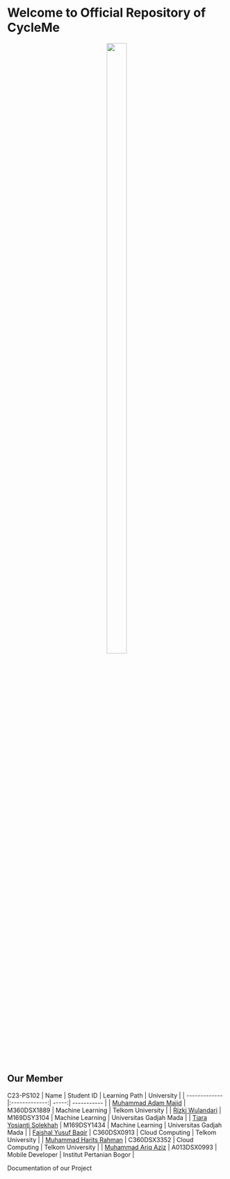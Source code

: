 # Welcome to Official Repository of CycleMe
<p align = "center">
  <img width=30% height=60% src="https://storage.googleapis.com/web-cloud-storage/logo-cycleme.png">
 </p>
 
 ## Our Member
 C23-PS102
 | Name        | Student ID           | Learning Path  | University |
| ------------- |:-------------:| -----:| ----------- |
| [Muhammad Adam Majid](https://github.com/notRobot200) | M360DSX1889 | Machine Learning | Telkom University |
| [Rizki Wulandari](https://github.com/rizkiwulandari1) | M169DSY3104 |  Machine Learning | Universitas Gadjah Mada |
| [Tiara Yosianti Solekhah](https://github.com/tiarayosianti) | M169DSY1434 | Machine Learning | Universitas Gadjah Mada |
| [Faishal Yusuf Baqir](https://github.com/faishalyb) | C360DSX0913 | Cloud Computing | Telkom University |
| [Muhammad Harits Rahman](https://github.com/RitsRits) | C360DSX3352 | Cloud Computing | Telkom University |
| [Muhammad Ariq Aziz](https://github.com/Aziz8860) | A013DSX0993 | Mobile Developer | Institut Pertanian Bogor |

Documentation of our Project
